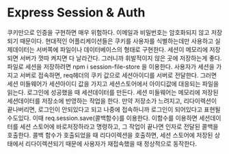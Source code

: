 # Express Session & Auth

쿠키만으로 인증을 구현하면 매우 위험하다.
이메일과 비밀번호는 암호화되지 않고 저장되기 때문이다.
현대적인 어플리케이션들은 쿠키를 사용자를 식별하는데만 사용하고 실제데이터는 서버쪽에 파일이나 데이터베이스의 형태로 구현한다.
세션이 메모리에 저장되면 서버가 껏따 켜지면 다 날라간다. 그러니까 휘발적이지 않은 곳에 저장하는게 좋다.
파일로 세션을 저장하려면
npm i session-file-store 을 이용한다.
사용자가 세션을 가지고 서버로 접속하면, req헤더의 쿠키 값으로 세션아이디를 서버로 전달한다. 그러면 세션 미들웨어가 세션아이디 값을 가지고 세션스토어에서 아이디값에 대응되는 파일을 읽는다.
로그인에 성공했을 때 세션데이터를 만든다.
세션 미들웨어는 메모리에 저장된 세션데이터를 저장소에 반영하는 작업을 한다. 만약 저장소가 느려지고, 리다이렉션이 끝나버리면, 로그인이 안되있다고 되고 나중에 접속하니까 로그인이 되어있다고 표현될수도있다.
이때 req.session.save(콜백함수)를 이용한다. 이함수를 이용하면 세션데이터를 세션 스토어에 바로저장하라고 명령하고, 그 작업이 끝나면 인자로 전달된 콜백을 호출한다. 콜백 함수가 호출되었을 때 리다이렉션을 호출하면, 세션 스토어에 저장된 상태에서 리다이렉션되기 때문에 사용자가 재접속했을 때 정상적으로 동작한다.
